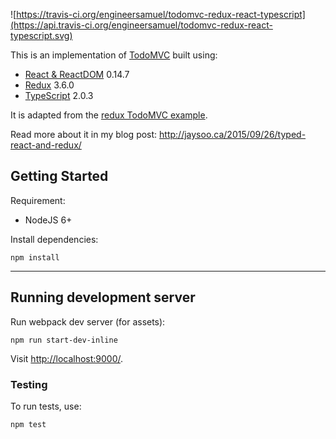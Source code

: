 ![https://travis-ci.org/engineersamuel/todomvc-redux-react-typescript](https://api.travis-ci.org/engineersamuel/todomvc-redux-react-typescript.svg)

This is an implementation of [TodoMVC](http://todomvc.com/) built using:

- [React & ReactDOM](http://facebook.github.io/react/) 0.14.7
- [Redux](https://github.com/rackt/redux) 3.6.0
- [TypeScript](http://www.typescriptlang.org/) 2.0.3

It is adapted from the [redux TodoMVC example](https://github.com/rackt/redux/tree/master/examples/todomvc).

Read more about it in my blog post: http://jaysoo.ca/2015/09/26/typed-react-and-redux/

## Getting Started

Requirement:

- NodeJS 6+

Install dependencies:

```
npm install
```

---

## Running development server

Run webpack dev server (for assets):

```
npm run start-dev-inline
```

Visit [http://localhost:9000/](http://localhost:9000/).


### Testing

To run tests, use:

```
npm test
```
